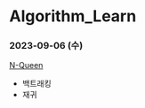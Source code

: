 # Algorithm_Learn
### 2023-09-06 (수)
[N-Queen](https://school.programmers.co.kr/learn/courses/30/lessons/12952)
- 백트래킹
- 재귀
